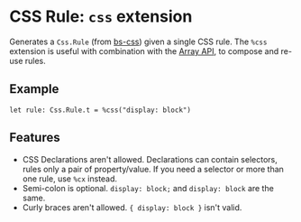 # CSS Rule: `css` extension

Generates a `Css.Rule` (from [bs-css](https://github.com/giraud/bs-css)) given a single CSS rule. The `%css` extension is useful with combination with the [Array API](./array.md), to compose and re-use rules.

## Example

```rescript
let rule: Css.Rule.t = %css("display: block")
```

## Features

- CSS Declarations aren't allowed. Declarations can contain selectors, rules only a pair of property/value. If you need a selector or more than one rule, use `%cx` instead.
- Semi-colon is optional. `display: block;` and `display: block` are the same.
- Curly braces aren't allowed. `{ display: block }` isn't valid.
